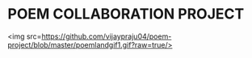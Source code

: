 <h1>POEM COLLABORATION PROJECT</h1>

<img src=https://github.com/vijaypraju04/poem-project/blob/master/poemlandgif1.gif?raw=true/>
